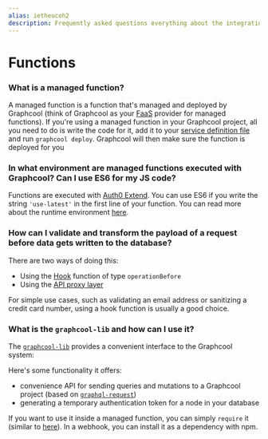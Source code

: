 ```yaml
---
alias: ietheucoh2
description: Frequently asked questions everything about the integration of serverless functions with Graphcool.
---
```


# Functions

### What is a managed function?

A managed function is a function that's managed and deployed by Graphcool (think of Graphcool as your [FaaS](https://en.wikipedia.org/wiki/Function_as_a_Service) provider for managed functions). If you're using a managed function in your Graphcool project, all you need to do is write the code for it, add it to your [service definition file](!alias-opheidaix3#service-definition) and run `graphcool deploy`. Graphcool will then make sure the function is deployed for you 


### In what environment are managed functions executed with Graphcool? Can I use ES6 for my JS code?

Functions are executed with [Auth0 Extend](https://auth0.com/extend/). You can use ES6 if you write the string `'use-latest'` in the first line of your function. You can read more about the runtime environment [here](!alias-aiw4aimie9).


### How can I validate and transform the payload of a request before data gets written to the database?

There are two ways of doing this:

- Using the [Hook](!alias-pa6guruhaf) function of type `operationBefore`
- Using the [API proxy layer](!alias-thei2kephu#api-proxy-layer)

For simple use cases, such as validating an email address or sanitizing a credit card number, using a hook function is usually a good choice.

### What is the `graphcool-lib` and how can I use it?

The [`graphcool-lib`](https://github.com/graphcool/graphcool-lib) provides a convenient interface to the Graphcool system:

Here's some functionality it offers:

- convenience API for sending queries and mutations to a Graphcool project (based on [`graphql-request`](https://github.com/graphcool/graphql-request))
- generating a temporary authentication token for a node in your database

If you want to use it inside a managed function, you can simply `require` it (similar to [here](https://github.com/graphcool/modules/blob/master/authentication/email-password/code/loggedInUser.js#L1)). In a webhook, you can install it as a dependency with npm. 

<!--

### How can I test my serverless functions?

-->

